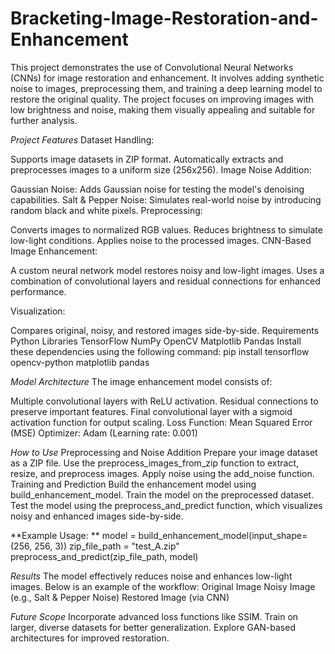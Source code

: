 # Bracketing-Image-Restoration-and-Enhancement
This project demonstrates the use of Convolutional Neural Networks (CNNs) for image restoration and enhancement. It involves adding synthetic noise to images, preprocessing them, and training a deep learning model to restore the original quality. The project focuses on improving images with low brightness and noise, making them visually appealing and suitable for further analysis.

*Project Features*
Dataset Handling:

Supports image datasets in ZIP format.
Automatically extracts and preprocesses images to a uniform size (256x256).
Image Noise Addition:

Gaussian Noise: Adds Gaussian noise for testing the model's denoising capabilities.
Salt & Pepper Noise: Simulates real-world noise by introducing random black and white pixels.
Preprocessing:

Converts images to normalized RGB values.
Reduces brightness to simulate low-light conditions.
Applies noise to the processed images.
CNN-Based Image Enhancement:

A custom neural network model restores noisy and low-light images.
Uses a combination of convolutional layers and residual connections for enhanced performance.

Visualization:

Compares original, noisy, and restored images side-by-side.
Requirements
Python Libraries
TensorFlow
NumPy
OpenCV
Matplotlib
Pandas
Install these dependencies using the following command:
pip install tensorflow opencv-python matplotlib pandas

*Model Architecture*
The image enhancement model consists of:

Multiple convolutional layers with ReLU activation.
Residual connections to preserve important features.
Final convolutional layer with a sigmoid activation function for output scaling.
Loss Function: Mean Squared Error (MSE)
Optimizer: Adam (Learning rate: 0.001)

*How to Use*
Preprocessing and Noise Addition
Prepare your image dataset as a ZIP file.
Use the preprocess_images_from_zip function to extract, resize, and preprocess images.
Apply noise using the add_noise function.
Training and Prediction
Build the enhancement model using build_enhancement_model.
Train the model on the preprocessed dataset.
Test the model using the preprocess_and_predict function, which visualizes noisy and enhanced images side-by-side.

**Example Usage: **
model = build_enhancement_model(input_shape=(256, 256, 3))
zip_file_path = "test_A.zip" 
preprocess_and_predict(zip_file_path, model)

*Results*
The model effectively reduces noise and enhances low-light images. Below is an example of the workflow:
Original Image
Noisy Image (e.g., Salt & Pepper Noise)
Restored Image (via CNN)

*Future Scope*
Incorporate advanced loss functions like SSIM.
Train on larger, diverse datasets for better generalization.
Explore GAN-based architectures for improved restoration.
